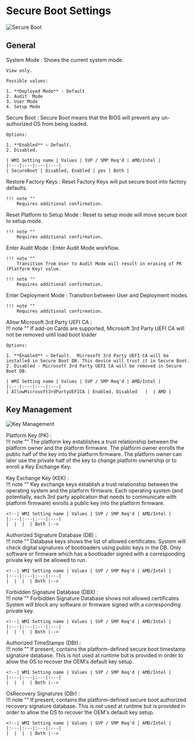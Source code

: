 # Secure Boot Settings #

![Secure Boot](https://cdrt.github.io/mk_docs/ref/bios/settings/thinkstation/img/ts_secureboot.png)

## General

System Mode
:	Shows the current system mode.

	View only.

	Possible values:

	1. **Deployed Mode** - Default
	2. Audit  Mode
	3. User Mode
	4. Setup Mode




Secure Boot
:	Secure Boot means that the BIOS will prevent any un-authorized OS from being loaded.

	Options:

	1. **Enabled** – Default.
	2. Disabled.

	| WMI Setting name | Values | SVP / SMP Req'd | AMD/Intel |
	|:---|:---|:---|:---|
	| SecureBoot | Disabled, Enabled | yes | Both |
	


Restore Factory Keys
:	Reset Factory Keys will put secure boot into factory defaults.<br>

	!!! note ""
		Requires additional confirmation. 




Reset Platform to Setup Mode
:	Reset to setup mode will move secure boot to setup mode.<br>

	!!! note ""
		Requires additional confirmation.




Enter Audit Mode
:	Enter Audit Mode workflow.

	!!! note ""
		Transition from User to Audit Mode will result in erasing of PK (Platform Key) value.

	!!! note ""
		Requires additional confirmation.




Enter Deployment Mode
:	Transition between User and Deployment modes.

	!!! note ""
		Requires additional confirmation.




Allow Microsoft 3rd Party UEFI CA
:	
	!!! note ""
		If add-on Cards are supported, Microsoft 3rd Party UEFI
	CA will not be removed until load boot loader

	Options:

	1. **Enabled** – Default.  Microsoft 3rd Party UEFI CA will be installed in Secure Boot DB. This device will trust it in Secure Boot.
	2. Disabled - Microsoft 3rd Party UEFI CA will be removed in Secure
	Boot DB.

	| WMI Setting name | Values | SVP / SMP Req'd | AMD/Intel |
	|:---|:---|:---|:---|
	| AllowMicrosoft3rdPartyUEFICA | Enabled, Disabled	 |  | AMD |



## Key Management

![Key Management](https://cdrt.github.io/mk_docs/ref/bios/settings/thinkstation/img/securebootkeysmanagement.png)

Platform Key (PK)</summary>
:	
	!!! note ""
		The platform key establishes a trust relationship between the platform owner and the platform firmware. The platform owner enrolls the public half of the key into the platform firmware. The platform owner can later use the private half of the key to change platform ownership or to enroll a Key Exchange Key. 


Key Exchange Key (KEK)</summary>
:	
	!!! note ""
		Key exchange keys establish a trust relationship between the operating system and the platform firmware. Each operating system (and potentially, each 3rd party application that needs to communicate with platform firmware) enrolls a public key into the platform firmware.

	<!--| WMI Setting name | Values | SVP / SMP Req'd | AMD/Intel |
	|:---|:---|:---|:---|
	|  |  |  | Both |-->



Authorized Signature Database (DB)</summary>
:	
	!!! note ""
		Database keys shows the list of allowed certificates. System will check digital signatures of bootloaders using public keys in the DB. Only software or firmware which has a bootloader signed with a corresponding private key will be allowed to run. 

	<!--| WMI Setting name | Values | SVP / SMP Req'd | AMD/Intel |
	|:---|:---|:---|:---|
	|  |  |  | Both |-->
	


Forbidden Signature Database (DBX)</summary>
:	
	!!! note ""
		Forbidden Signature Database shows not allowed certificates. System will block any software or firmware signed with a corresponding private key. 

	<!--| WMI Setting name | Values | SVP / SMP Req'd | AMD/Intel |
	|:---|:---|:---|:---|
	|  |  |  | Both |-->



Authorized TimeStamps (DBt)</summary>
:	
	!!! note ""
		If present, contains the platform-defined secure boot timestamp signature database. This is not used at runtime but is provided in order to allow the OS to recover the OEM's default key setup.

	<!--| WMI Setting name | Values | SVP / SMP Req'd | AMD/Intel |
	|:---|:---|:---|:---|
	|  |  |  | Both |-->



OsRecovery Signatures (DBr)</summary>
:	
	!!! note ""
		If present, contains the platform-defined secure boot authorized recovery signature database. This is not used at runtime but is provided in order to allow the OS to recover the OEM's default key setup.

	<!--| WMI Setting name | Values | SVP / SMP Req'd | AMD/Intel |
	|:---|:---|:---|:---|
	|  |  |  | Both |-->
	